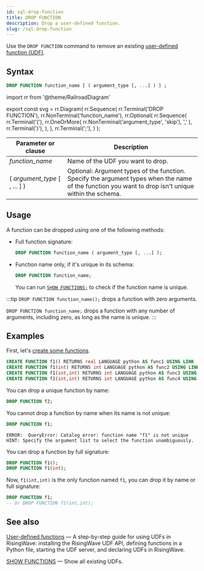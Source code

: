 ```yaml
---
id: sql-drop-function
title: DROP FUNCTION
description: Drop a user-defined function.
slug: /sql-drop-function
---
```


Use the `DROP FUNCTION` command to remove an existing [user-defined function (UDF)](/sql/functions-operators/user-defined-functions.md).

## Syntax

```sql
DROP FUNCTION function_name [ ( argument_type [, ...] ) ] ;
```

import rr from '@theme/RailroadDiagram'

export const svg = rr.Diagram(
    rr.Sequence(
        rr.Terminal('DROP FUNCTION'),
        rr.NonTerminal('function_name'),
        rr.Optional(
            rr.Sequence(
                rr.Terminal('('),
                rr.OneOrMore(
                    rr.NonTerminal('argument_type', 'skip'),
                    ','
                ),
                rr.Terminal(')'),
            ),
        ),
        rr.Terminal(';'),
    )
);

<drawer SVG={svg} />

| Parameter or clause           | Description                                           |
|-------------------------------|-------------------------------------------------------|
| *function_name*               | Name of the UDF you want to drop.           |
| ( *argument_type* [ , ... ] ) | Optional: Argument types of the function.<br/>Specify the argument types when the name of the function you want to drop isn't unique within the schema. |

## Usage

A function can be dropped using one of the following methods:

- Full function signature:

    ```sql
    DROP FUNCTION function_name ( argument_type [, ...] ); 
    ```

- Function name only, if it's unique in its schema:

    ```sql
    DROP FUNCTION function_name;
    ```

    You can run [`SHOW FUNCTIONS;`](/sql/commands/sql-show-functions.md) to check if the function name is unique.

:::tip
`DROP FUNCTION function_name();` drops a function with zero arguments.

`DROP FUNCTION function_name;` drops a function with any number of arguments, including zero, as long as the name is unique.
:::

## Examples

First, let's [create some functions](/sql/functions-operators/user-defined-functions.md#4-declare-your-functions-in-risingwave).

```sql
CREATE FUNCTION f1() RETURNS real LANGUAGE python AS func1 USING LINK 'http://localhost:8815';
CREATE FUNCTION f1(int) RETURNS int LANGUAGE python AS func2 USING LINK 'http://localhost:8815';
CREATE FUNCTION f1(int,int) RETURNS int LANGUAGE python AS func3 USING LINK 'http://localhost:8815';
CREATE FUNCTION f2(int,int) RETURNS int LANGUAGE python AS func4 USING LINK 'http://localhost:8815';
```

You can drop a unique function by name:

```sql
DROP FUNCTION f2;
```

You cannot drop a function by name when its name is not unique:

```sql
DROP FUNCTION f1;
```
```
ERROR:  QueryError: Catalog error: function name "f1" is not unique
HINT: Specify the argument list to select the function unambiguously.
```

You can drop a function by full signature:

```sql
DROP FUNCTION f1();
DROP FUNCTION f1(int);
```

Now, `f1(int,int)` is the only function named `f1`, you can drop it by name or full signature:

```sql
DROP FUNCTION f1; 
-- Or DROP FUNCTION f1(int,int);
```

## See also

[User-defined functions](/sql/functions-operators/user-defined-functions.md) — A step-by-step guide for using UDFs in RisingWave: installing the RisingWave UDF API, defining functions in a Python file, starting the UDF server, and declaring UDFs in RisingWave.

[SHOW FUNCTIONS](/sql/commands/sql-show-functions.md) — Show all existing UDFs.
